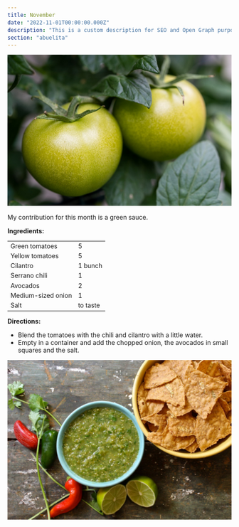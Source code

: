 ```yaml
---
title: November
date: "2022-11-01T00:00:00.000Z"
description: "This is a custom description for SEO and Open Graph purposes, rather than the default generated excerpt. Simply add a description field to the frontmatter."
section: "abuelita"
---
```


![PostImg](../images/nov22-1.jpg)

My contribution for this month is a green sauce.

**Ingredients:**

|  |  |
| ----------- | ----------- |
| Green tomatoes | 5 |
| Yellow tomatoes | 5 |
| Cilantro    | 1 bunch   |
| Serrano chili  | 1 |
| Avocados | 2 |
| Medium-sized onion | 1 |
| Salt | to taste |

**Directions:**

- Blend the tomatoes with the chili and cilantro with a little water.
- Empty in a container and add the chopped onion, the avocados in small squares and the salt.

![PostImg](../images/nov22-2.jpg)
